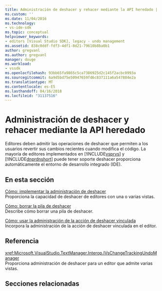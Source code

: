 ```yaml
---
title: Administración de deshacer y rehacer mediante la API heredado | Documentos de Microsoft
ms.custom: ''
ms.date: 11/04/2016
ms.technology:
- vs-ide-sdk
ms.topic: conceptual
helpviewer_keywords:
- editors [Visual Studio SDK], legacy - undo management
ms.assetid: 838c0ddf-fdf3-4df1-8d21-79610b8ba0b1
author: gregvanl
ms.author: gregvanl
manager: douge
ms.workload:
- vssdk
ms.openlocfilehash: 93bb65fa9865c5ca7386925d2c145f2acbc0993a
ms.sourcegitcommit: 6a9d5bd75e50947659fd6c837111a6a547884e2a
ms.translationtype: MT
ms.contentlocale: es-ES
ms.lasthandoff: 04/16/2018
ms.locfileid: "31137516"
---
```

# <a name="managing-undo-and-redo-by-using-the-legacy-api"></a>Administración de deshacer y rehacer mediante la API heredado
Editores deben admitir las operaciones de deshacer que permiten a los usuarios revertir sus cambios recientes cuando modifica el código. La mayoría de editores implementados en [!INCLUDE[vsprvs](../code-quality/includes/vsprvs_md.md)] y [!INCLUDE[dnprdnshort](../code-quality/includes/dnprdnshort_md.md)] puede tener soporte deshacer proporciona automáticamente el entorno de desarrollo integrado (IDE).  
  
## <a name="in-this-section"></a>En esta sección  
 [Cómo: implementar la administración de deshacer](../extensibility/how-to-implement-undo-management.md)  
 Proporciona la capacidad de deshacer de editores con una o varias vistas.  
  
 [Cómo: borrar la pila de deshacer](../extensibility/how-to-clear-the-undo-stack.md)  
 Describe cómo borrar una pila de deshacer.  
  
 [Cómo: usar la administración de la acción de deshacer vinculada](../extensibility/how-to-use-linked-undo-management.md)  
 Incorpora la administración de la acción de deshacer vinculada en el editor.  
  
## <a name="reference"></a>Referencia  
 <xref:Microsoft.VisualStudio.TextManager.Interop.IVsChangeTrackingUndoManager>  
 Proporciona administración de deshacer para un editor que admite varias vistas.  
  
## <a name="related-sections"></a>Secciones relacionadas